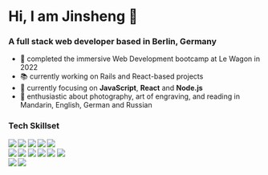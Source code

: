 ### <h1>Hi, I am Jinsheng 👋</h1>

<h3><strong>A full stack web developer based in Berlin, Germany</strong></h3>

- :rocket: completed the immersive Web Development bootcamp at Le Wagon in 2022
- :books: currently working on Rails and React-based projects
- 🌱 currently focusing on <strong>JavaScript</strong>, <strong>React</strong> and <strong>Node.js</strong>
- :camera_flash: enthusiastic about photography, art of engraving, and reading in Mandarin, English, German and Russian


<h3><strong>Tech Skillset<strong></h3>

<div>
  <img src="https://img.shields.io/badge/HTML5-E34F26?style=for-the-badge&logo=html5&logoColor=white"/>
  
  <img src="https://img.shields.io/badge/CSS3-1572B6?style=for-the-badge&logo=css3&logoColor=whit"/>
  
  <img src="https://img.shields.io/badge/JavaScript-323330?style=for-the-badge&logo=javascript&logoColor=F7DF1E"/>
   
  <img src="https://img.shields.io/badge/React-20232A?style=for-the-badge&logo=react&logoColor=61DAFB"/>
  
  <img src="https://img.shields.io/badge/Bootstrap-563D7C?style=for-the-badge&logo=bootstrap&logoColor=white"/>
</div>

<div> 
  <img src="https://img.shields.io/badge/Ruby-CC342D?style=for-the-badge&logo=ruby&logoColor=white"/>
  
  <img src="https://img.shields.io/badge/Ruby_on_Rails-CC0000?style=for-the-badge&logo=ruby-on-rails&logoColor=white" />
    
  <img src="https://img.shields.io/badge/GIT-E44C30?style=for-the-badge&logo=git&logoColor=white"/>
   
  <img src="https://img.shields.io/badge/SQLite-07405E?style=for-the-badge&logo=sqlite&logoColor=white"/>
  
  <img src="https://img.shields.io/badge/Node.js-339933?style=for-the-badge&logo=nodedotjs&logoColor=white"/>
 
  <img src="https://img.shields.io/badge/Webpack-8DD6F9?style=for-the-badge&logo=Webpack&logoColor=white"/>

</div>


  <img src="https://img.shields.io/badge/Figma-F24E1E?style=for-the-badge&logo=figma&logoColor=white"/>
  
  <img src="https://img.shields.io/badge/Adobe%20Lightroom-31A8FF?style=for-the-badge&logo=Adobe%20Lightroom&logoColor=white"/>
  

